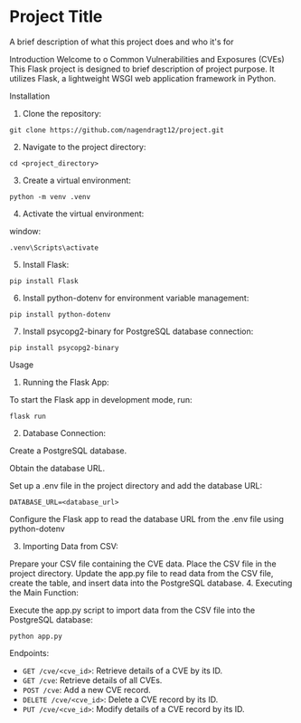 
# Project Title

A brief description of what this project does and who it's for

Introduction
Welcome to o Common
Vulnerabilities and Exposures (CVEs) This Flask project is designed to brief description of project purpose. It utilizes Flask, a lightweight WSGI web application framework in Python.

Installation

1. Clone the repository: 
```
git clone https://github.com/nagendragt12/project.git
```
2. Navigate to the project directory:
```
cd <project_directory>
```
3. Create a virtual environment:
```
python -m venv .venv
```
4. Activate the virtual environment:

 window:
```
.venv\Scripts\activate
```
5. Install Flask:
```
pip install Flask
```
6. Install python-dotenv for environment variable management:
```
pip install python-dotenv
```
7. Install psycopg2-binary for PostgreSQL database connection:
```
pip install psycopg2-binary
```
Usage
1. Running the Flask App:

To start the Flask app in development mode, run:
```
flask run
```
2. Database Connection:

Create a PostgreSQL database.

Obtain the database URL.

Set up a .env file in the project directory and add the database URL:
```
DATABASE_URL=<database_url>
```
Configure the Flask app to read the database URL from the .env file using python-dotenv

3. Importing Data from CSV:

Prepare your CSV file containing the CVE data.
Place the CSV file in the project directory.
Update the app.py file to read data from the CSV file, create the table, and insert data into the PostgreSQL database.
4. Executing the Main Function:

Execute the app.py script to import data from the CSV file into the PostgreSQL database:
```
python app.py
```
Endpoints:

- `GET /cve/<cve_id>`: Retrieve details of a CVE by its ID.
- `GET /cve`: Retrieve details of all CVEs.
- `POST /cve`: Add a new CVE record.
- `DELETE /cve/<cve_id>`: Delete a CVE record by its ID.
- `PUT /cve/<cve_id>`: Modify details of a CVE record by its ID.
